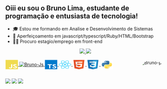 ## Oiii eu sou o Bruno Lima, estudante de programação e entusiasta de tecnologia!

- 🎓 Estou me formando em Analise e Desenvolvimento de Sistemas
- 📘 Aperfeiçoamento em javascript/typescript/Ruby/HTML/Bootstrap
- 👨‍💼 Procuro estagio/emprego em front-end

<div align="center">
  <a href="https://github.com/BrunoLima-dev/brunolima">
  <img height="180em" src="https://github-readme-stats.vercel.app/api?username=BrunoLima-dev&show_icons=true&theme=dracula&include_all_commits=true&count_private=true"/>
  <img height="180em" src="https://github-readme-stats.vercel.app/api/top-langs/?username=BrunoLima-dev&layout=compact&langs_count=7&theme=dracula"/>
</div>
  <div style="display: inline_block"><br>
  <img align="center" alt="Bruno-Js" height="30" width="40" src="https://raw.githubusercontent.com/devicons/devicon/master/icons/javascript/javascript-plain.svg">
  <img align="center" alt="Bruno-Js" height="30" width="45" 
 src="https://cdn.jsdelivr.net/gh/devicons/devicon/icons/ruby/ruby-plain-wordmark.svg" />            
  <img align="center" alt="Bruno-Ts" height="30" width="40" src="https://raw.githubusercontent.com/devicons/devicon/master/icons/typescript/typescript-plain.svg">
  <img align="center" alt="Bruno-React" height="30" width="40" src="https://raw.githubusercontent.com/devicons/devicon/master/icons/react/react-original.svg">
  <img align="center" alt="Bruno-HTML" height="30" width="40" src="https://raw.githubusercontent.com/devicons/devicon/master/icons/html5/html5-original.svg">
  <img align="center" alt="Bruno-CSS" height="30" width="40" src="https://raw.githubusercontent.com/devicons/devicon/master/icons/css3/css3-original.svg">
  <img align="center" alt="Bruno-Python" height="30" width="40" src="https://raw.githubusercontent.com/devicons/devicon/master/icons/python/python-original.svg">
  <img align="right" alt="Bruno-pic" height="150" style="border-radius:50px;" src="">
</div>
  
  ##
  
  <div>
  <a href="https://www.instagram.com/brunolima.ti" target="_blank"><img src="https://img.shields.io/badge/-Instagram-%23E4405F?style=for-the-badge&logo=instagram&logoColor=white" target="_blank"></a> 
  <a href = "mailto:brunoprograme04@gmail.com"><img src="https://img.shields.io/badge/-Gmail-%23333?style=for-the-badge&logo=gmail&logoColor=white" target="_blank"></a>
  <a href="https://www.linkedin.com/in/bruno-lima-95438318a/" target="_blank"><img src="https://img.shields.io/badge/-LinkedIn-%230077B5?style=for-the-badge&logo=linkedin&logoColor=white" target="_blank"></a>  
  </div>
  
